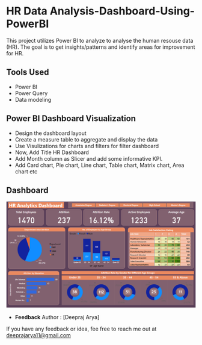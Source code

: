 # HR Data Analysis-Dashboard-Using-PowerBI

This project utilizes Power BI to analyze to analyse the human resouse data (HR). The goal is to get insights/patterns and identify areas for improvement for HR.

<!--
# Table Of Contents
  
  1. #### **[Tools Used]**
  2. #### **[Clean and Analyze Data using PowerQuery]**
  3. #### **[Create Dashboard Using Visulizations and filters]**
  4. #### **[Dashboard]**
--->


## **Tools Used**

* Power BI
* Power Query
* Data modeling



## **Power BI Dashboard Visualization**

*  Design the dashboard layout
*  Create a measure table to aggregate and display the data
*  Use Visulizations for charts and filters for filter dashboard
*  Now, Add Title HR Dashboard
*  Add Month column as Slicer and add some informative KPI.
*  Add Card chart, Pie chart, Line chart, Table chart, Matrix chart, Area chart etc


## **Dashboard**
![Alt text](./HR%20dashboard.png)

  
 
*  **Feedback** 
Author : [Deepraj Arya]

If you have any feedback or idea, fee free to reach me out at deeprajarya11@gmail.com


